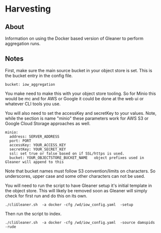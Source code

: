 # Harvesting 

## About

Information on using the Docker based version of Gleaner to perform
aggregation runs.  


## Notes

First, make sure the main source bucket in your object store is set.  This is the 
bucket entry in the config file. 

```
bucket: iow_aggregation
```

You make need to make this with your object store tooling.  So for Minio this would
be mc and for AWS or Google it could be done at the web ui or whatever CLI tools you use.  

You will also need to set the accessKey and secretKey to your values.  Note, while the 
section is name "minio" these parameters work for AWS S3 or Google Cloud Storage approaches
as well.  

```
minio:
  address: SERVER_ADDRESS
  port: PORT
  accessKey: YOUR_ACCESS_KEY
  secretKey: YOUR_SECRET_KEY
  ssl: set true or false based on if SSL/https is used.
  bucket: YOUR_OBJECTSTORE_BUCKET_NAME   object prefixes used in Gleaner will append to this
```

Note that bucket names must follow S3 convention/limits on characters.  So underscores, upper case 
and some other characters can not be used.  

You will need to run the script to have Gleaner setup it's initial template in the object store.
This will likely be removed soon as Gleaner will simply check for first run and do this on its own. 

```
./cliGleaner.sh  -a docker -cfg /wd/iow_config.yaml  -setup
```

Then run the script to index.  

```
./cliGleaner.sh  -a docker -cfg /wd/iow_config.yaml  -source damspids -rude


```